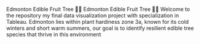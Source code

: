 Edmonton Edible Fruit Tree
🌳🍏 Edmonton Edible Fruit Tree 🍐🌳 Welcome to the repository my final data visualization project with specialization in Tableau. Edmonton lies within plant hardiness zone 3a, known for its cold winters and short warm summers, our goal is to identify resilient edible tree species that thrive in this environment
